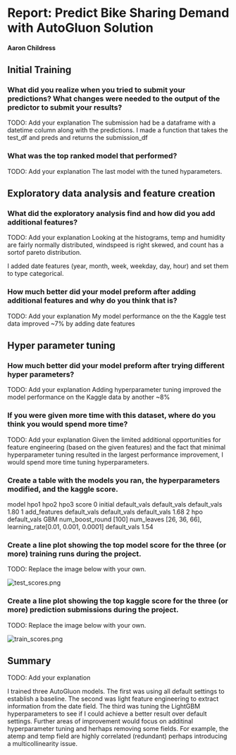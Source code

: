 # Report: Predict Bike Sharing Demand with AutoGluon Solution
#### Aaron Childress

## Initial Training
### What did you realize when you tried to submit your predictions? What changes were needed to the output of the predictor to submit your results?
TODO: Add your explanation
The submission had be a dataframe with a datetime column along with the predictions.
I made a function that takes the test_df and preds and returns the submission_df
### What was the top ranked model that performed?
TODO: Add your explanation
The last model with the tuned hyparameters.

## Exploratory data analysis and feature creation
### What did the exploratory analysis find and how did you add additional features?
TODO: Add your explanation
Looking at the histograms, temp and humidity are fairly normally distributed, windspeed is right skewed, and count has a sortof pareto distribution.

I added date features (year, month, week, weekday, day, hour) and set them to type categorical.
### How much better did your model preform after adding additional features and why do you think that is?
TODO: Add your explanation
My model performance on the the Kaggle test data improved ~7% by adding date features 
## Hyper parameter tuning
### How much better did your model preform after trying different hyper parameters?
TODO: Add your explanation
Adding hyperparameter tuning improved the model performance on the Kaggle data by another ~8%

### If you were given more time with this dataset, where do you think you would spend more time?
TODO: Add your explanation
Given the limited additional opportunities for feature engineering (based on the given features) and the fact that minimal hyperparameter tuning resulted in the 
largest performance improvement, I would spend more time tuning hyperparameters.

### Create a table with the models you ran, the hyperparameters modified, and the kaggle score.
model	hpo1	hpo2	hpo3	score
0	initial	default_vals	default_vals	default_vals	1.80
1	add_features	default_vals	default_vals	default_vals	1.68
2	hpo	default_vals	GBM num_boost_round [100] num_leaves [26, 36, 66], learning_rate[0.01, 0.001, 0.0001]	default_vals	1.54
### Create a line plot showing the top model score for the three (or more) training runs during the project.

TODO: Replace the image below with your own.

![test_scores.png](img/model_test_score.png)

### Create a line plot showing the top kaggle score for the three (or more) prediction submissions during the project.

TODO: Replace the image below with your own.

![train_scores.png](img/model_train_score.png)

## Summary
TODO: Add your explanation

I trained three AutoGluon models. The first was using all default settings to establish a baseline.
The second was light feature engineering to extract information from the date field.
The third was tuning the LightGBM hyperparameters to see if I could achieve a better result over default settings.
Further areas of improvement would focus on additinal hyperparameter tuning and herhaps removing some fields.
For example, the atemp and temp field are highly correlated (redundant) perhaps introducing a multicollinearity issue. 